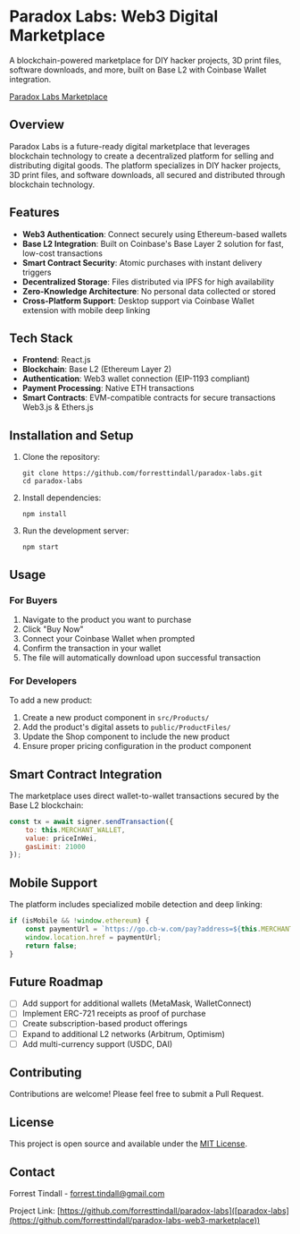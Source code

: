 # Paradox Labs: Web3 Digital Marketplace


A blockchain-powered marketplace for DIY hacker projects, 3D print files, software downloads, and more, built on Base L2 with Coinbase Wallet integration.

[Paradox Labs Marketplace](https://paradoxlabs.tech)

## Overview

Paradox Labs is a future-ready digital marketplace that leverages blockchain technology to create a decentralized platform for selling and distributing digital goods. The platform specializes in DIY hacker projects, 3D print files, and software downloads, all secured and distributed through blockchain technology.

## Features

- **Web3 Authentication**: Connect securely using Ethereum-based wallets
- **Base L2 Integration**: Built on Coinbase's Base Layer 2 solution for fast, low-cost transactions
- **Smart Contract Security**: Atomic purchases with instant delivery triggers
- **Decentralized Storage**: Files distributed via IPFS for high availability
- **Zero-Knowledge Architecture**: No personal data collected or stored
- **Cross-Platform Support**: Desktop support via Coinbase Wallet extension with mobile deep linking

## Tech Stack

- **Frontend**: React.js
- **Blockchain**: Base L2 (Ethereum Layer 2)
- **Authentication**: Web3 wallet connection (EIP-1193 compliant)
- **Payment Processing**: Native ETH transactions
- **Smart Contracts**: EVM-compatible contracts for secure transactions Web3.js & Ethers.js


## Installation and Setup

1. Clone the repository:
   ```
   git clone https://github.com/forresttindall/paradox-labs.git
   cd paradox-labs
   ```

2. Install dependencies:
   ```
   npm install
   ```

3. Run the development server:
   ```
   npm start
   ```

## Usage

### For Buyers

1. Navigate to the product you want to purchase
2. Click "Buy Now"
3. Connect your Coinbase Wallet when prompted
4. Confirm the transaction in your wallet
5. The file will automatically download upon successful transaction

### For Developers

To add a new product:

1. Create a new product component in `src/Products/`
2. Add the product's digital assets to `public/ProductFiles/`
3. Update the Shop component to include the new product
4. Ensure proper pricing configuration in the product component

## Smart Contract Integration

The marketplace uses direct wallet-to-wallet transactions secured by the Base L2 blockchain:

```javascript
const tx = await signer.sendTransaction({
    to: this.MERCHANT_WALLET,
    value: priceInWei,
    gasLimit: 21000
});
```

## Mobile Support

The platform includes specialized mobile detection and deep linking:

```javascript
if (isMobile && !window.ethereum) {
    const paymentUrl = `https://go.cb-w.com/pay?address=${this.MERCHANT_WALLET}&amount=${productPrice}&asset=ETH`;
    window.location.href = paymentUrl;
    return false;
}
```

## Future Roadmap

- [ ] Add support for additional wallets (MetaMask, WalletConnect)
- [ ] Implement ERC-721 receipts as proof of purchase
- [ ] Create subscription-based product offerings
- [ ] Expand to additional L2 networks (Arbitrum, Optimism)
- [ ] Add multi-currency support (USDC, DAI)

## Contributing

Contributions are welcome! Please feel free to submit a Pull Request.

## License

This project is open source and available under the [MIT License](LICENSE).

## Contact

Forrest Tindall - [forrest.tindall@gmail.com](mailto:forrest.tindall@gmail.com)

Project Link: [https://github.com/forresttindall/paradox-labs]([paradox-labs](https://github.com/forresttindall/paradox-labs-web3-marketplace))
